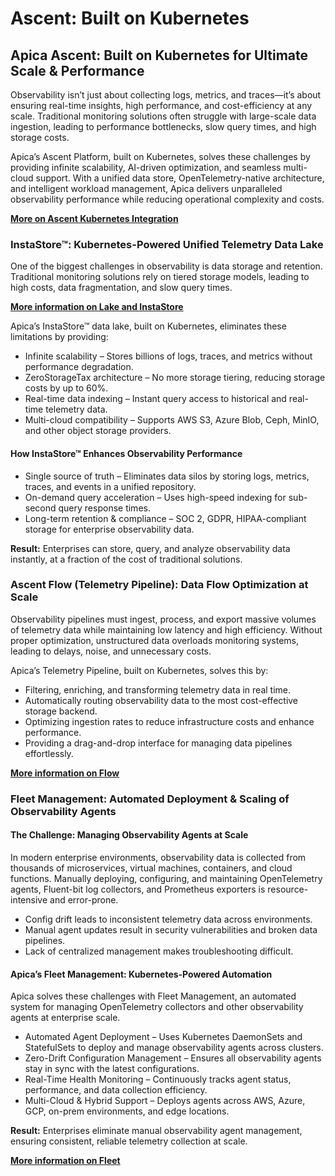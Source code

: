 # Ascent: Built on Kubernetes

## Apica Ascent: Built on Kubernetes for Ultimate Scale & Performance

Observability isn’t just about collecting logs, metrics, and traces—it’s about ensuring real-time insights, high performance, and cost-efficiency at any scale. Traditional monitoring solutions often struggle with large-scale data ingestion, leading to performance bottlenecks, slow query times, and high storage costs.

Apica’s Ascent Platform, built on Kubernetes, solves these challenges by providing infinite scalability, AI-driven optimization, and seamless multi-cloud support. With a unified data store, OpenTelemetry-native architecture, and intelligent workload management, Apica delivers unparalleled observability performance while reducing operational complexity and costs.

[**More on Ascent Kubernetes Integration**](../../integrations/list-of-integrations/kubernetes.md)

### InstaStore™: Kubernetes-Powered Unified Telemetry Data Lake

One of the biggest challenges in observability is data storage and retention. Traditional monitoring solutions rely on tiered storage models, leading to high costs, data fragmentation, and slow query times.

[**More information on Lake and InstaStore**](../../lake/lake-powered-by-instastore-tm.md)

Apica’s InstaStore™ data lake, built on Kubernetes, eliminates these limitations by providing:

* Infinite scalability – Stores billions of logs, traces, and metrics without performance degradation.
* ZeroStorageTax architecture – No more storage tiering, reducing storage costs by up to 60%.
* Real-time data indexing – Instant query access to historical and real-time telemetry data.
* Multi-cloud compatibility – Supports AWS S3, Azure Blob, Ceph, MinIO, and other object storage providers.

#### How InstaStore™ Enhances Observability Performance

* Single source of truth – Eliminates data silos by storing logs, metrics, traces, and events in a unified repository.
* On-demand query acceleration – Uses high-speed indexing for sub-second query response times.
* Long-term retention & compliance – SOC 2, GDPR, HIPAA-compliant storage for enterprise observability data.

**Result:** Enterprises can store, query, and analyze observability data instantly, at a fraction of the cost of traditional solutions.

### Ascent Flow (Telemetry Pipeline): Data Flow Optimization at Scale

Observability pipelines must ingest, process, and export massive volumes of telemetry data while maintaining low latency and high efficiency. Without proper optimization, unstructured data overloads monitoring systems, leading to delays, noise, and unnecessary costs.

Apica’s Telemetry Pipeline, built on Kubernetes, solves this by:

* Filtering, enriching, and transforming telemetry data in real time.
* Automatically routing observability data to the most cost-effective storage backend.
* Optimizing ingestion rates to reduce infrastructure costs and enhance performance.
* Providing a drag-and-drop interface for managing data pipelines effortlessly.

[**More information on Flow**](../../flow/overview.md)

### Fleet Management: Automated Deployment & Scaling of Observability Agents

#### The Challenge: Managing Observability Agents at Scale

In modern enterprise environments, observability data is collected from thousands of microservices, virtual machines, containers, and cloud functions. Manually deploying, configuring, and maintaining OpenTelemetry agents, Fluent-bit log collectors, and Prometheus exporters is resource-intensive and error-prone.

* Config drift leads to inconsistent telemetry data across environments.
* Manual agent updates result in security vulnerabilities and broken data pipelines.
* Lack of centralized management makes troubleshooting difficult.

#### Apica’s Fleet Management: Kubernetes-Powered Automation

Apica solves these challenges with Fleet Management, an automated system for managing OpenTelemetry collectors and other observability agents at enterprise scale.

* Automated Agent Deployment – Uses Kubernetes DaemonSets and StatefulSets to deploy and manage observability agents across clusters.
* Zero-Drift Configuration Management – Ensures all observability agents stay in sync with the latest configurations.
* Real-Time Health Monitoring – Continuously tracks agent status, performance, and data collection efficiency.
* Multi-Cloud & Hybrid Support – Deploys agents across AWS, Azure, GCP, on-prem environments, and edge locations.

**Result:** Enterprises eliminate manual observability agent management, ensuring consistent, reliable telemetry collection at scale.

[**More information on Fleet**](../../fleet-management/overview.md)
